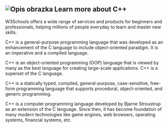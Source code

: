 ## ![Opis obrazka](https://www.tiobe.com/wp-content/themes/tiobe/tiobe-index/images/C__.png) Learn more about C++

W3Schools offers a wide range of services and products for
beginners and professionals,                                  helping millions
of people everyday to learn and master new                 skills.

C++ is a general-purpose programming language that was developed as an
enhancement of the C language to include object-oriented paradigm. It is an
imperative and a compiled language.

C++ is an object-oriented programming (OOP) language that is viewed by many as
the best language for creating large-scale applications. C++ is a superset of
the C language.

C++ is a statically typed, compiled, general-purpose, case-sensitive, free-form
programming language that supports procedural, object-oriented, and generic
programming.

C++ is a computer programming language developed by Bjarne Stroustrup as an
extension of the C language. Since then, it has become foundation of many modern
technologies like game engines, web browsers, operating systems, financial
systems, etc.

